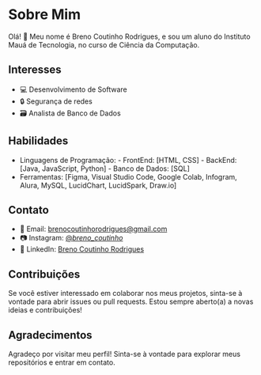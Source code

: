 # Sobre Mim

Olá! 👋 Meu nome é Breno Coutinho Rodrigues, e sou um aluno do Instituto Mauá de Tecnologia, no curso de Ciência da Computação.

## Interesses

- 💻 Desenvolvimento de Software
- :lock: Segurança de redes 
- :card_file_box: Analista de Banco de Dados


## Habilidades

- Linguagens de Programação:
      - FrontEnd: [HTML, CSS]
      - BackEnd: [Java, JavaScript, Python]
      - Banco de Dados: [SQL]      
- Ferramentas: [Figma, Visual Studio Code, Google Colab, Infogram, Alura, MySQL, LucidChart, LucidSpark, Draw.io]

## Contato

- 📧 Email: brenocoutinhorodrigues@gmail.com
- :camera: Instagram: [@_breno_coutinho_](https://www.instagram.com/_breno_coutinho_/)
- 💼 LinkedIn: [Breno Coutinho Rodrigues](https://www.linkedin.com/in/breno-coutinho-rodrigues-a65a5b27a/)

## Contribuições

Se você estiver interessado em colaborar nos meus projetos, sinta-se à vontade para abrir issues ou pull requests. Estou sempre aberto(a) a novas ideias e contribuições!

## Agradecimentos

Agradeço por visitar meu perfil! Sinta-se à vontade para explorar meus repositórios e entrar em contato.


